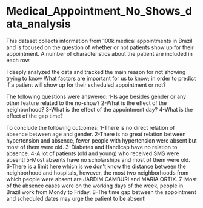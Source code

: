 # Medical_Appointment_No_Shows_data_analysis
This dataset collects information from 100k medical appointments in Brazil and is focused on the question of whether or not patients show up for their appointment. A number of characteristics about the patient are included in each row.

I deeply analyzed the data and tracked the main reason for not showing trying to know What factors are important for us to know; in order to predict if a patient will show up for their scheduled appointment or not?

The following questions were answered:
1-Is age besides gender or any other feature related to the no-show?
2-What is the effect of the neighborhood?
3-What is the effect of the appointment day?
4-What is the effect of the gap time?

To conclude the following outcomes:
1-There is no direct relation of absence between age and gender.
2-There is no great relation between hypertension and absence, fewer people with hypertension were absent but most of them were old.
3-Diabetes and Handicap have no relation to absence.
4-A lot of patients (old and young) who received SMS were absent!
5-Most absents have no scholarships and most of them were old.
6-There is a limit here which is we don't know the distance between the neighborhood and hospitals, however, the most two neighborhoods from which people were absent are JARDIM CAMBURI and MARIA ORTIX.
7-Most of the absence cases were on the working days of the week, people in Brazil work from Mondy to Friday.
8-The time gap between the appointment and scheduled dates may urge the patient to be absent!
